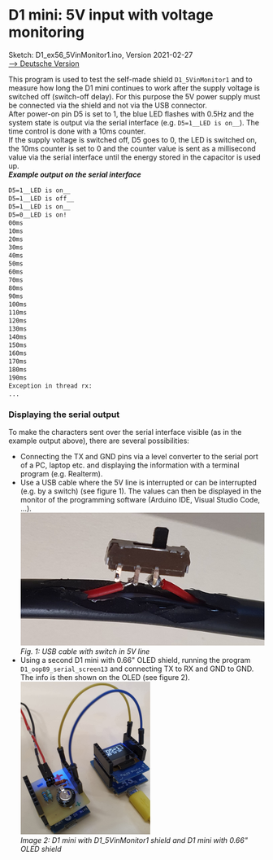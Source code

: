 # D1 mini: 5V input with voltage monitoring
Sketch: D1_ex56_5VinMonitor1.ino, Version 2021-02-27   
[--> Deutsche Version](./LIESMICH.md "Deutsche Version")   

This program is used to test the self-made shield `D1_5VinMonitor1` and to measure how long the D1 mini continues to work after the supply voltage is switched off (switch-off delay). For this purpose the 5V power supply must be connected via the shield and not via the USB connector.   
After power-on pin D5 is set to 1, the blue LED flashes with 0.5Hz and the system state is output via the serial interface (e.g. `D5=1__LED is on__`). The time control is done with a 10ms counter.   
If the supply voltage is switched off, D5 goes to 0, the LED is switched on, the 10ms counter is set to 0 and the counter value is sent as a millisecond value via the serial interface until the energy stored in the capacitor is used up.   
__*Example output on the serial interface*__
```   
D5=1__LED is on__
D5=1__LED is off__
D5=1__LED is on__
D5=0__LED is on!
00ms
10ms
20ms
30ms
40ms
50ms
60ms
70ms
80ms
90ms
100ms
110ms
120ms
130ms
140ms
150ms
160ms
170ms
180ms
190ms
Exception in thread rx:
...
```   
### Displaying the serial output   
To make the characters sent over the serial interface visible (as in the example output above), there are several possibilities:   
* Connecting the TX and GND pins via a level converter to the serial port of a PC, laptop etc. and displaying the information with a terminal program (e.g. Realterm).   
* Use a USB cable where the 5V line is interrupted or can be interrupted (e.g. by a switch) (see figure 1). The values can then be displayed in the monitor of the programming software (Arduino IDE, Visual Studio Code, ...).   
 ![Switch in USB-5V line](./images/D1_usb_switch1.png "Switch in USB-5V line")   
_Fig. 1: USB cable with switch in 5V line_   
* Using a second D1 mini with 0.66" OLED shield, running the program `D1_oop89_serial_screen13` and connecting TX to RX and GND to GND. The info is then shown on the OLED (see figure 2).   
 ![2xD1 mini](./images/2xD1_5VMonitor_OLED_1.png "2xD1 mini 5VMonitor OLED")   
_Image 2: D1 mini with D1_5VinMonitor1 shield and D1 mini with 0.66" OLED shield_
